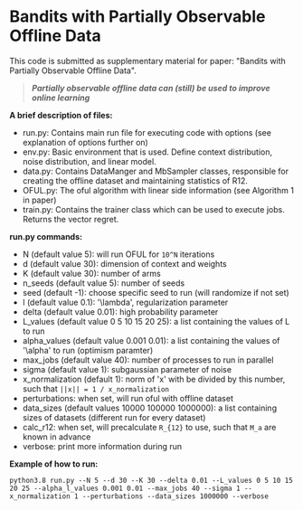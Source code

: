 # Bandits with Partially Observable Offline Data

This code is submitted as supplementary material for paper:
"Bandits with Partially Observable Offline Data". 

> _**Partially observable offline data can (still) be used to improve online learning**_

**A brief description of files:**

* run.py: Contains main run file for executing code with options (see explanation of options further on)
* env.py: Basic environment that is used. Define context distribution, noise distribution, and linear model.
* data.py: Contains DataManger and MbSampler classes, responsible for creating the offline dataset and maintaining statistics of R12.
* OFUL.py: The oful algorithm with linear side information (see Algorithm 1 in paper)
* train.py: Contains the trainer class which can be used to execute jobs. Returns the vector regret.

**run.py commands:**

* N (default value 5): will run OFUL for `10^N` iterations
* d (default value 30): dimension of context and weights
* K (default value 30): number of arms
* n_seeds (default value 5): number of seeds
* seed (default -1): choose specific seed to run (will randomize if not set)
* l (default value 0.1): '\lambda', regularization parameter
* delta (default value 0.01): high probability parameter
* L_values (default value 0 5 10 15 20 25): a list containing the values of L to run
* alpha_values (default value 0.001 0.01): a list containing the values of '\alpha' to run (optimism paramter)
* max_jobs (default value 40): number of processes to run in parallel
* sigma (default value 1): subgaussian parameter of noise
* x_normalization (default 1): norm of 'x' with be divided by this number, such that `||x|| = 1 / x_normalization`
* perturbations: when set, will run oful with offline dataset
* data_sizes (default values 10000 100000 1000000): a list containing sizes of datasets (different run for every dataset)
* calc_r12: when set, will precalculate `R_{12}` to use, such that `M_a` are known in advance
* verbose: print more information during run
  
**Example of how to run:**

```
python3.8 run.py --N 5 --d 30 --K 30 --delta 0.01 --L_values 0 5 10 15 20 25 --alpha_l_values 0.001 0.01 --max_jobs 40 --sigma 1 --x_normalization 1 --perturbations --data_sizes 1000000 --verbose
```